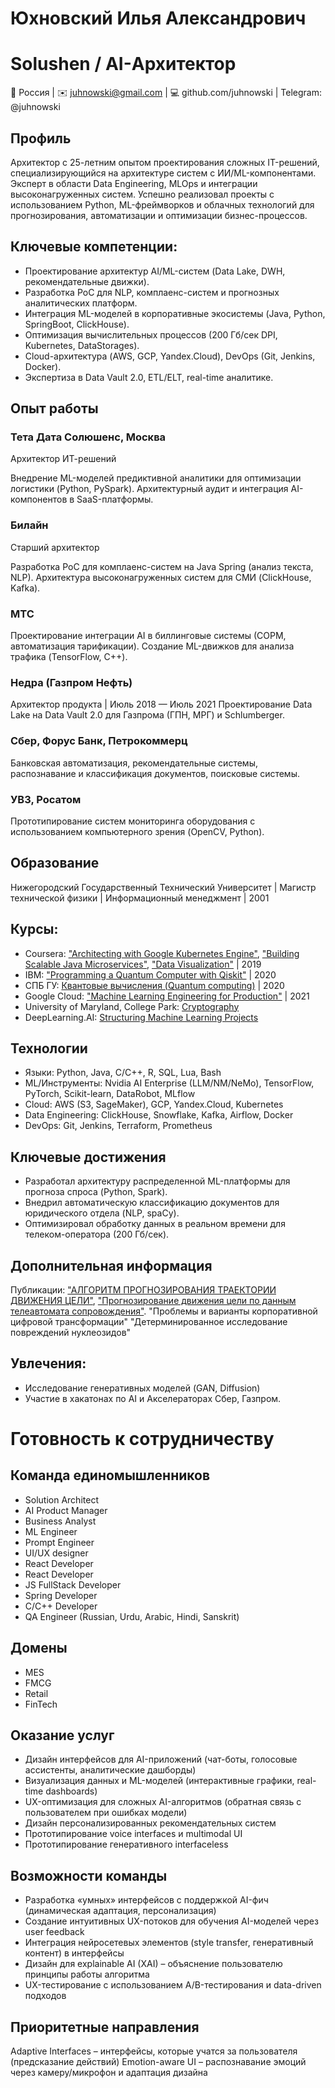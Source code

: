 # Юхновский Илья Александрович
# Solushen / AI-Архитектор
📍 Россия | ✉️ juhnowski@gmail.com | 💻 github.com/juhnowski | Telegram: @juhnowski

## Профиль
Архитектор с 25-летним опытом проектирования сложных IT-решений, специализирующийся на архитектуре систем с ИИ/ML-компонентами. Эксперт в области Data Engineering, MLOps и интеграции высоконагруженных систем. Успешно реализовал проекты с использованием Python, ML-фреймворков и облачных технологий для прогнозирования, автоматизации и оптимизации бизнес-процессов.

## Ключевые компетенции:

- Проектирование архитектур AI/ML-систем (Data Lake, DWH, рекомендательные движки).
- Разработка PoC для NLP, комплаенс-систем и прогнозных аналитических платформ.
- Интеграция ML-моделей в корпоративные экосистемы (Java, Python, SpringBoot, ClickHouse).
- Оптимизация вычислительных процессов (200 Гб/сек DPI, Kubernetes, DataStorages).
- Cloud-архитектура (AWS, GCP, Yandex.Cloud), DevOps (Git, Jenkins, Docker).
- Экспертиза в Data Vault 2.0, ETL/ELT, real-time аналитике.

## Опыт работы
### Тета Дата Солюшенс, Москва
Архитектор ИТ-решений


Внедрение ML-моделей предиктивной аналитики для оптимизации логистики (Python, PySpark).
Архитектурный аудит и интеграция AI-компонентов в SaaS-платформы.

### Билайн 
Старший архитектор

Разработка PoC для комплаенс-систем на Java Spring (анализ текста, NLP).
Архитектура высоконагруженных систем для СМИ (ClickHouse, Kafka).

### МТС
Проектирование интеграции AI в биллинговые системы (СОРМ, автоматизация тарификации).
Создание ML-движков для анализа трафика (TensorFlow, C++).

### Недра (Газпром Нефть)
Архитектор продукта | Июль 2018 — Июль 2021
Проектирование Data Lake на Data Vault 2.0 для Газпрома (ГПН, МРГ) и Schlumberger.

### Сбер, Форус Банк, Петрокоммерц
Банковская автоматизация, рекомендательные системы, распознавание и классификация документов, поисковые системы.

### УВЗ, Росатом
Прототипирование систем мониторинга оборудования с использованием компьютерного зрения (OpenCV, Python).

## Образование
Нижегородский Государственный Технический Университет | Магистр технической физики | Информационный менеджмент | 2001

## Курсы:
- Coursera: ["Architecting with Google Kubernetes Engine"](https://coursera.org/share/c1bb91590ec9db3398239bf9a6f29ce5), ["Building Scalable Java Microservices"](https://coursera.org/share/c0ab2668f88c76382ec56aed88169145), ["Data Visualization"](https://coursera.org/share/7a19bd34231ab02f33c83e26436a4189) | 2019
- IBM: ["Programming a Quantum Computer with Qiskit"](https://coursera.org/share/e479f43623518d7c161551786397e47a) | 2020
- СПБ ГУ: [Квантовые вычисления (Quantum computing)](https://coursera.org/share/eec5182739b6bcf8fb10dd85c8f43ba3) | 2020
- Google Cloud: ["Machine Learning Engineering for Production"](https://coursera.org/share/4516ecc5703442ee6fdc32264759c547) | 2021
- University of Maryland, College Park: [Cryptography](https://coursera.org/share/07c2570ea1a1b2f36d316b6652cc5e67)
- DeepLearning.AI: [Structuring Machine Learning Projects](https://coursera.org/share/c609ef16e73ef2093be27733a2bb6aef)

## Технологии
- Языки: Python, Java, C/C++, R, SQL, Lua, Bash
- ML/Инструменты: Nvidia AI Enterprise (LLM/NM/NeMo), TensorFlow, PyTorch, Scikit-learn, DataRobot, MLflow
- Cloud: AWS (S3, SageMaker), GCP, Yandex.Cloud, Kubernetes
- Data Engineering: ClickHouse, Snowflake, Kafka, Airflow, Docker
- DevOps: Git, Jenkins, Terraform, Prometheus

## Ключевые достижения
- Разработал архитектуру распределенной ML-платформы для прогноза спроса (Python, Spark).
- Внедрил автоматическую классификацию документов для юридического отдела (NLP, spaCy).
- Оптимизировал обработку данных в реальном времени для телеком-оператора (200 Гб/сек).

## Дополнительная информация
Публикации: 
["АЛГОРИТМ ПРОГНОЗИРОВАНИЯ ТРАЕКТОРИИ ДВИЖЕНИЯ ЦЕЛИ"](https://cyberleninka.ru/article/n/algoritm-prognozirovaniya-traektorii-dvizheniya-tseli), 
["Прогнозирование движения цели по данным телеавтомата сопровождения"](https://cyberleninka.ru/article/n/prognozirovanie-dvizheniya-tseli-po-dannym-teleavtomata-soprovozhdeniya).
"Проблемы и варианты корпоративной цифровой трансформации"
"Детерминированное исследование повреждений нуклеозидов"

## Увлечения: 
- Исследование генеративных моделей (GAN, Diffusion)
- Участие в хакатонах по AI и Акселераторах Сбер, Газпром.

# Готовность к сотрудничеству
## Команда единомышленников
- Solution Architect
- AI Product Manager
- Business Analyst
- ML Engineer
- Prompt Engineer
- UI/UX designer
- React Developer
- React Developer
- JS FullStack Developer
- Spring Developer
- C/C++ Developer
- QA Engineer (Russian, Urdu, Arabic, Hindi, Sanskrit)

## Домены
- MES
- FMCG
- Retail
- FinTech
  
## Оказание услуг
- Дизайн интерфейсов для AI-приложений (чат-боты, голосовые ассистенты, аналитические дашборды)
- Визуализация данных и ML-моделей (интерактивные графики, real-time dashboards)
- UX-оптимизация для сложных AI-алгоритмов (обратная связь с пользователем при ошибках модели)
- Дизайн персонализированных рекомендательных систем
- Прототипирование voice interfaces и multimodal UI
- Прототипирование генеративного interfaceless

## Возможности команды
- Разработка «умных» интерфейсов с поддержкой AI-фич (динамическая адаптация, персонализация)
- Создание интуитивных UX-потоков для обучения AI-моделей через user feedback
- Интеграция нейросетевых элементов (style transfer, генеративный контент) в интерфейсы
- Дизайн для explainable AI (XAI) – объяснение пользователю принципы работы алгоритма
- UX-тестирование с использованием A/B-тестирования и data-driven подходов

## Приоритетные направления
Adaptive Interfaces – интерфейсы, которые учатся за пользователя (предсказание действий)
Emotion-aware UI – распознавание эмоций через камеру/микрофон и адаптация дизайна
